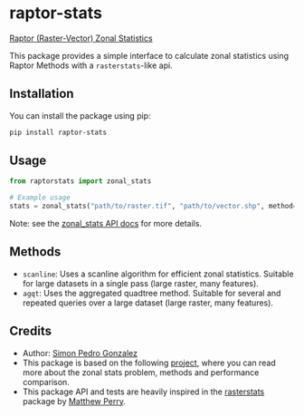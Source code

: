 # raptor-stats

[Raptor (Raster-Vector) Zonal Statistics](https://simonpedrogonzalez.github.io/raptor-stats-docs/index.html)

This package provides a simple interface to calculate zonal statistics using Raptor Methods with a `rasterstats`-like api.

## Installation

You can install the package using pip:

```bash
pip install raptor-stats
```

## Usage

```python
from raptorstats import zonal_stats

# Example usage
stats = zonal_stats("path/to/raster.tif", "path/to/vector.shp", method="scanline")
```
Note: see the [zonal_stats API docs](https://simonpedrogonzalez.github.io/raptor-stats-docs/raptorstats.api.html#raptorstats.api.zonal_stats) for more details.

## Methods

- `scanline`: Uses a scanline algorithm for efficient zonal statistics. Suitable for large datasets in a single pass (large raster, many features).
- `agqt`: Uses the aggregated quadtree method. Suitable for several and repeated queries over a large dataset (large raster, many features).

## Credits

- Author: [Simon Pedro Gonzalez](https://simonpedrogonzalez.github.io/)
- This package is based on the following [project](https://github.com/yourusername/raptor-stats), where you can read more about the zonal stats problem, methods and performance comparison.
- This package API and tests are heavily inspired in the [rasterstats](https://github.com/perrygeo/python-rasterstats) package by [Matthew Perry](https://github.com/perrygeo).